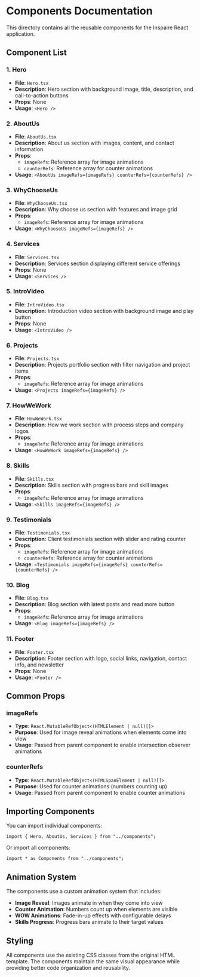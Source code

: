 # Components Documentation

This directory contains all the reusable components for the Inspaire React application.

## Component List

### 1. Hero

- **File**: `Hero.tsx`
- **Description**: Hero section with background image, title, description, and call-to-action buttons
- **Props**: None
- **Usage**: `<Hero />`

### 2. AboutUs

- **File**: `AboutUs.tsx`
- **Description**: About us section with images, content, and contact information
- **Props**:
  - `imageRefs`: Reference array for image animations
  - `counterRefs`: Reference array for counter animations
- **Usage**: `<AboutUs imageRefs={imageRefs} counterRefs={counterRefs} />`

### 3. WhyChooseUs

- **File**: `WhyChooseUs.tsx`
- **Description**: Why choose us section with features and image grid
- **Props**:
  - `imageRefs`: Reference array for image animations
- **Usage**: `<WhyChooseUs imageRefs={imageRefs} />`

### 4. Services

- **File**: `Services.tsx`
- **Description**: Services section displaying different service offerings
- **Props**: None
- **Usage**: `<Services />`

### 5. IntroVideo

- **File**: `IntroVideo.tsx`
- **Description**: Introduction video section with background image and play button
- **Props**: None
- **Usage**: `<IntroVideo />`

### 6. Projects

- **File**: `Projects.tsx`
- **Description**: Projects portfolio section with filter navigation and project items
- **Props**:
  - `imageRefs`: Reference array for image animations
- **Usage**: `<Projects imageRefs={imageRefs} />`

### 7. HowWeWork

- **File**: `HowWeWork.tsx`
- **Description**: How we work section with process steps and company logos
- **Props**:
  - `imageRefs`: Reference array for image animations
- **Usage**: `<HowWeWork imageRefs={imageRefs} />`

### 8. Skills

- **File**: `Skills.tsx`
- **Description**: Skills section with progress bars and skill images
- **Props**:
  - `imageRefs`: Reference array for image animations
- **Usage**: `<Skills imageRefs={imageRefs} />`

### 9. Testimonials

- **File**: `Testimonials.tsx`
- **Description**: Client testimonials section with slider and rating counter
- **Props**:
  - `imageRefs`: Reference array for image animations
  - `counterRefs`: Reference array for counter animations
- **Usage**: `<Testimonials imageRefs={imageRefs} counterRefs={counterRefs} />`

### 10. Blog

- **File**: `Blog.tsx`
- **Description**: Blog section with latest posts and read more button
- **Props**:
  - `imageRefs`: Reference array for image animations
- **Usage**: `<Blog imageRefs={imageRefs} />`

### 11. Footer

- **File**: `Footer.tsx`
- **Description**: Footer section with logo, social links, navigation, contact info, and newsletter
- **Props**: None
- **Usage**: `<Footer />`

## Common Props

### imageRefs

- **Type**: `React.MutableRefObject<(HTMLElement | null)[]>`
- **Purpose**: Used for image reveal animations when elements come into view
- **Usage**: Passed from parent component to enable intersection observer animations

### counterRefs

- **Type**: `React.MutableRefObject<(HTMLSpanElement | null)[]>`
- **Purpose**: Used for counter animations (numbers counting up)
- **Usage**: Passed from parent component to enable counter animations

## Importing Components

You can import individual components:

```tsx
import { Hero, AboutUs, Services } from "../components";
```

Or import all components:

```tsx
import * as Components from "../components";
```

## Animation System

The components use a custom animation system that includes:

- **Image Reveal**: Images animate in when they come into view
- **Counter Animation**: Numbers count up when elements are visible
- **WOW Animations**: Fade-in-up effects with configurable delays
- **Skills Progress**: Progress bars animate to their target values

## Styling

All components use the existing CSS classes from the original HTML template. The components maintain the same visual appearance while providing better code organization and reusability.
